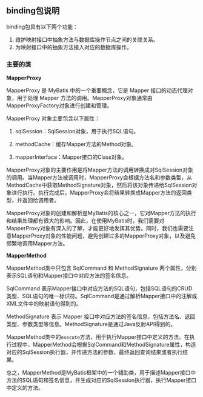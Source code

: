 ## binding包说明

binding包具有以下两个功能：

1. 维护映射接口中抽象方法与数据库操作节点之间的关联关系。
2. 为映射接口中的抽象方法接入对应的数据库操作。

### 主要的类

**MapperProxy**

MapperProxy 是 MyBatis 中的一个重要概念，它是 Mapper 接口的动态代理对象，用于处理 Mapper 方法的调用。MapperProxy对象通常由MapperProxyFactory对象进行创建和管理。

MapperProxy 对象主要包含以下属性：

1. sqlSession：SqlSession对象，用于执行SQL语句。

2. methodCache：缓存Mapper方法的Method对象。

3. mapperInterface：Mapper接口的Class对象。

MapperProxy对象的主要作用是将Mapper方法的调用转换成对SqlSession对象的调用。当Mapper方法被调用时，MapperProxy会根据方法名和参数类型，从MethodCache中获取MethodSignature对象，然后将该对象传递给SqlSession对象进行执行。执行完成后，MapperProxy会将结果转换成Mapper方法的返回类型，并返回给调用者。

MapperProxy对象的创建和解析是MyBatis的核心之一，它对Mapper方法的执行和结果处理都有很大的影响。因此，在使用MyBatis时，我们需要对MapperProxy对象有深入的了解，才能更好地发挥其优势。同时，我们也需要注意MapperProxy对象的性能问题，避免创建过多的MapperProxy对象，以及避免频繁地调用Mapper方法。

**MapperMethod**

MapperMethod类中只包含 SqlCommand 和 MethodSignature 两个属性，分别表示SQL语句和Mapper接口中对应方法的签名信息。

SqlCommand 表示Mapper接口中对应方法的SQL语句，包括SQL语句的CRUD类型、SQL语句的唯一标识符。SqlCommand是通过解析Mapper接口中的注解或XML文件中的映射语句得到的。

MethodSignature 表示 Mapper 接口中对应方法的签名信息，包括方法名、返回类型、参数类型等信息。MethodSignature是通过Java反射API得到的。

MapperMethod类中的`execute`方法，用于执行Mapper接口中定义的方法。在执行过程中，MapperMethod会根据SqlCommand和MethodSignature属性，构造对应的SqlSession执行器，并传递方法的参数，最终返回查询结果或者执行结果。

总之，MapperMethod是MyBatis框架中的一个辅助类，用于描述Mapper接口中方法的SQL语句和签名信息，并生成对应的SqlSession执行器，执行Mapper接口中定义的方法。















